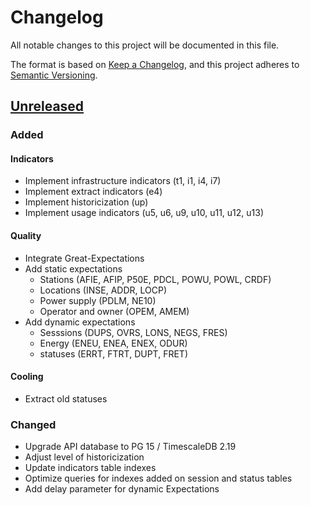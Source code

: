# Changelog

All notable changes to this project will be documented in this file.

The format is based on [Keep a Changelog](https://keepachangelog.com/en/1.1.0/),
and this project adheres to
[Semantic Versioning](https://semver.org/spec/v2.0.0.html).

## [Unreleased]

### Added

#### Indicators

- Implement infrastructure indicators (t1, i1, i4, i7)
- Implement extract indicators (e4)
- Implement historicization (up)
- Implement usage indicators (u5, u6, u9, u10, u11, u12, u13)

#### Quality

- Integrate Great-Expectations
- Add static expectations
  - Stations (AFIE, AFIP, P50E, PDCL, POWU, POWL, CRDF)
  - Locations (INSE, ADDR, LOCP)
  - Power supply (PDLM, NE10)
  - Operator and owner (OPEM, AMEM)
- Add dynamic expectations
  - Sesssions (DUPS, OVRS, LONS, NEGS, FRES)
  - Energy (ENEU, ENEA, ENEX, ODUR)
  - statuses (ERRT, FTRT, DUPT, FRET)

#### Cooling

- Extract old statuses

### Changed

- Upgrade API database to PG 15 / TimescaleDB 2.19
- Adjust level of historicization
- Update indicators table indexes
- Optimize queries for indexes added on session and status tables
- Add delay parameter for dynamic Expectations

[unreleased]: https://github.com/MTES-MCT/qualicharge/
